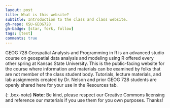 ```yaml
---
layout: post
title: What is this website?
subtitle: Introduction to the class and class website.
gh-repo: KSU-GEOG728
gh-badge: [star, fork, follow]
tags: [test]
comments: true
---
```


GEOG 728 Geospatial Analysis and Programming in R is an advanced studio course on geospatial data analysis and modeling using R offered every other spring at Kansas State University.  This is the public-facing website for the course where information and materials can be examined by folks that are not member of the class student body. Tutorials, lecture materials, and lab assignments created by Dr. Nelson and prior GEOG 728 students are openly shared here for your use in the Resources tab.

{: .box-note}
**Note:** Be kind, please respect our Creative Commons licensing and reference our materials if you use them for you own purposes. Thanks!







